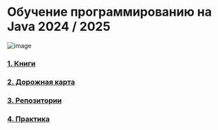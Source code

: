 # Обучение программированию на Java 2024 / 2025

![image](https://github.com/ArtemA1ekseev/learning-java-2025/assets/113195869/e8141466-b936-4481-baba-9b96fee94c00)

### [1. Книги](https://github.com/ArtemA1ekseev/learning-java-2025/blob/main/Books.md)
### [2. Дорожная карта](https://github.com/ArtemA1ekseev/learning-java-2025/blob/main/DeveloperRoadmaps.md)
### [3. Репозитории](https://github.com/ArtemA1ekseev/learning-java-2025/blob/main/Repositories.md)
### [4. Практика](https://github.com/ArtemA1ekseev/learning-java-2025/blob/main/Practice.md)

